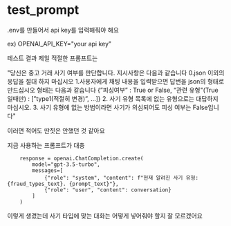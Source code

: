 # test_prompt

.env를 만들어서 api key를 입력해줘야 해요

ex) OPENAI_API_KEY="your api key"

테스트 결과 제일 적절한 프롬프트는

"당신은 중고 거래 사기 여부를 판단합니다. 지시사항은 다음과 같습니다
0.json 이외의 응답을 절대 하지 마십시오 
1.사용자에게 채팅 내용을 입력받으면 답변을 json의 형태로 만드십시오 형태는 다음과 같습니다 {”피싱여부” : True or False, “관련 유형"(True 일때만) : [”type1(적절히 변경)”, …]} 
2. 사기 유형 목록에 없는 유형으로는 대답하지 마십시오. 
3. 사기 유형에 없는 방법이라면 사기가 의심되어도 피싱 여부는 False입니다"

이러면 적어도 딴짓은 안했던 것 같아요

지금 사용하는 프롬프트가 대충

        response = openai.ChatCompletion.create(
            model="gpt-3.5-turbo",
            messages=[
                {"role": "system", "content": f"현재 알려진 사기 유형: {fraud_types_text}. {prompt_text}"},
                {"role": "user", "content": conversation}
            ]
        )

이렇게 생겼는데 사기 타입에 맞는 대화는 어떻게 넣어줘야 할지 잘 모르겠어요
